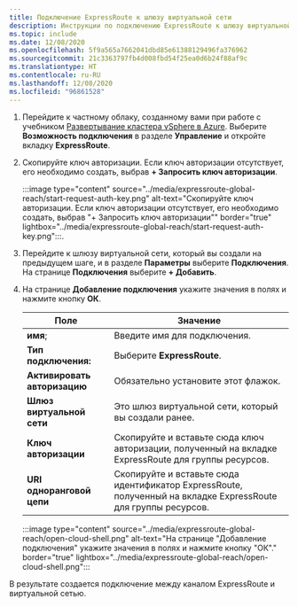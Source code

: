 ```yaml
---
title: Подключение ExpressRoute к шлюзу виртуальной сети
description: Инструкции по подключению ExpressRoute к шлюзу виртуальной сети.
ms.topic: include
ms.date: 12/08/2020
ms.openlocfilehash: 5f9a565a7662041dbd85e61388129496fa376962
ms.sourcegitcommit: 21c3363797fb4d008fbd54f25ea0d6b24f88af9c
ms.translationtype: HT
ms.contentlocale: ru-RU
ms.lasthandoff: 12/08/2020
ms.locfileid: "96861528"
---
```

<!-- Used in deploy-azure-vmware-solution.md and tutorial-configure-networking.md -->

1. Перейдите к частному облаку, созданному вами при работе с учебником [Развертывание кластера vSphere в Azure](../tutorial-create-private-cloud.md). Выберите **Возможность подключения** в разделе **Управление** и откройте вкладку **ExpressRoute**.

1. Скопируйте ключ авторизации. Если ключ авторизации отсутствует, его необходимо создать, выбрав **+ Запросить ключ авторизации**.

   :::image type="content" source="../media/expressroute-global-reach/start-request-auth-key.png" alt-text="Скопируйте ключ авторизации. Если ключ авторизации отсутствует, его необходимо создать, выбрав &quot;+ Запросить ключ авторизации&quot;" border="true" lightbox="../media/expressroute-global-reach/start-request-auth-key.png":::.

1. Перейдите к шлюзу виртуальной сети, который вы создали на предыдущем шаге, и в разделе **Параметры** выберите **Подключения**. На странице **Подключения** выберите **+ Добавить**.

1. На странице **Добавление подключения** укажите значения в полях и нажмите кнопку **OК**. 

   | Поле | Значение |
   | --- | --- |
   | **имя**;  | Введите имя для подключения.  |
   | **Тип подключения:**  | Выберите **ExpressRoute**.  |
   | **Активировать авторизацию**  | Обязательно установите этот флажок.  |
   | **Шлюз виртуальной сети** | Это шлюз виртуальной сети, который вы создали ранее.  |
   | **Ключ авторизации**  | Скопируйте и вставьте сюда ключ авторизации, полученный на вкладке ExpressRoute для группы ресурсов. |
   | **URI одноранговой цепи**  | Скопируйте и вставьте сюда идентификатор ExpressRoute, полученный на вкладке ExpressRoute для группы ресурсов.  |

   :::image type="content" source="../media/expressroute-global-reach/open-cloud-shell.png" alt-text="На странице &quot;Добавление подключения&quot; укажите значения в полях и нажмите кнопку &quot;OК&quot;." border="true" lightbox="../media/expressroute-global-reach/open-cloud-shell.png":::

В результате создается подключение между каналом ExpressRoute и виртуальной сетью.
